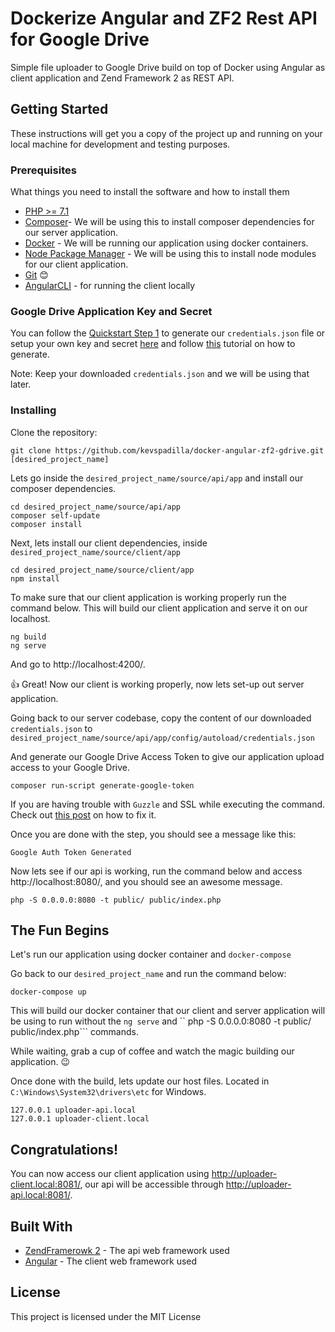 # Dockerize Angular and ZF2 Rest API for Google Drive

Simple file uploader to Google Drive build on top of Docker using Angular as client application and Zend Framework 2 as REST API.

## Getting Started

These instructions will get you a copy of the project up and running on your local machine for development and testing purposes. 

### Prerequisites

What things you need to install the software and how to install them

- [PHP >= 7.1](http://www.wampserver.com/en/) 
- [Composer](https://getcomposer.org/download/)- We will be using this to install composer dependencies for our server application.
- [Docker](https://www.docker.com/) - We will be running our application using docker containers.
- [Node Package Manager](https://nodejs.org/en/) - We will be using this to install node modules for our client application.
- [Git](https://git-scm.com/) :blush:
- [AngularCLI](https://cli.angular.io/) - for running the client locally

### Google Drive Application Key and Secret

You can follow the [Quickstart Step 1](https://developers.google.com/drive/api/v3/quickstart/php) to generate our ```credentials.json``` file or setup your own key and secret [here](https://console.developers.google.com/apis/credentials) and follow [this](https://www.iperiusbackup.net/en/how-to-enable-google-drive-api-and-get-client-credentials/) tutorial on how to generate.

Note: Keep your downloaded ```credentials.json``` and we will be using that later.

### Installing

Clone the repository:
```
git clone https://github.com/kevspadilla/docker-angular-zf2-gdrive.git [desired_project_name]
```
Lets go inside the ```desired_project_name/source/api/app``` and install our composer dependencies. 
```
cd desired_project_name/source/api/app
composer self-update
composer install
```

Next, lets install our client dependencies, inside ```desired_project_name/source/client/app```
```
cd desired_project_name/source/client/app
npm install
```

To make sure that our client application is working properly run the command below. This will build our client application and serve it on our localhost.
```
ng build
ng serve
```
And go to http://localhost:4200/. 

:+1: Great! Now our client is working properly, now lets set-up out server application.

Going back to our server codebase, copy the content of our downloaded ```credentials.json``` to ```desired_project_name/source/api/app/config/autoload/credentials.json```

And generate our Google Drive Access Token to give our application upload access to your Google Drive.
```
composer run-script generate-google-token
```
If you are having trouble with ```Guzzle``` and SSL while executing the command. Check out [this post](https://stackoverflow.com/questions/24611640/curl-60-ssl-certificate-unable-to-get-local-issuer-certificate) on how to fix it.

Once you are done with the step, you should see a message like this: 
```
Google Auth Token Generated
```

Now lets see if our api is working, run the command below and access http://localhost:8080/, and you should see an awesome message.
```
php -S 0.0.0.0:8080 -t public/ public/index.php
```

## The Fun Begins

Let's run our application using docker container and ``docker-compose``

Go back to our ``desired_project_name`` and run the command below:
```
docker-compose up
```
This will build our docker container that our client and server application will be using to run without the ``ng serve`` and `` php -S 0.0.0.0:8080 -t public/ public/index.php``` commands.

While waiting, grab a cup of coffee and watch the magic building our application. :wink:

Once done with the build, lets update our host files. Located in ``C:\Windows\System32\drivers\etc`` for Windows.
```
127.0.0.1 uploader-api.local
127.0.0.1 uploader-client.local
```

## Congratulations! 

You can now access our client application using http://uploader-client.local:8081/, our api will be accessible through http://uploader-api.local:8081/.

## Built With

* [ZendFramerowk 2](https://github.com/zendframework/ZendSkeletonApplication) - The api web framework used
* [Angular](https://angular.io/) - The client web framework used

## License

This project is licensed under the MIT License
